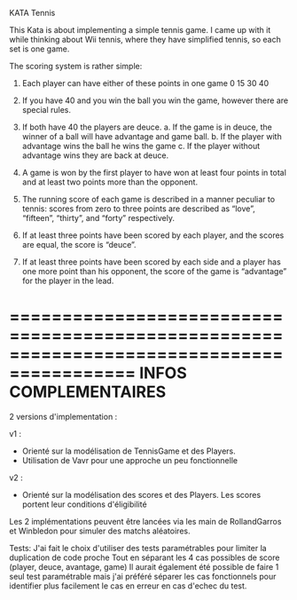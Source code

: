 KATA Tennis

This Kata is about implementing a simple tennis game. I came up with it while thinking about Wii tennis, where they have simplified tennis, so each set is one game.

The scoring system is rather simple:

1. Each player can have either of these points in one game 0 15 30 40

2. If you have 40 and you win the ball you win the game, however there are special rules.

3. If both have 40 the players are deuce. a. If the game is in deuce, the winner of a ball will have advantage and game ball. b. If the player with advantage wins the ball he wins the game c. If the player without advantage wins they are back at deuce.


1. A game is won by the first player to have won at least four points in total and at least two points more than the opponent.

2. The running score of each game is described in a manner peculiar to tennis: scores from zero to three points are described as “love”, “fifteen”, “thirty”, and “forty” respectively.

3. If at least three points have been scored by each player, and the scores are equal, the score is “deuce”.

4. If at least three points have been scored by each side and a player has one more point than his opponent, the score of the game is “advantage” for the player in the lead.


==========================================================================================
                        INFOS COMPLEMENTAIRES
==========================================================================================    

2 versions d'implementation : 

v1 : 
 - Orienté sur la modélisation de TennisGame et des Players.
 - Utilisation de Vavr pour une approche un peu fonctionnelle

v2 : 
 - Orienté sur la modélisation des scores et des Players.
 Les scores portent leur conditions d'éligibilité
 
 
Les 2 implémentations peuvent être lancées via les main de RollandGarros et Winbledon
pour simuler des matchs aléatoires.

Tests: 
J'ai fait le choix d'utiliser des tests paramétrables pour limiter la duplication de code proche
Tout en séparant les 4 cas possibles de score (player, deuce, avantage, game)
Il aurait également été possible de faire 1 seul test paramétrable 
mais j'ai préféré séparer les cas fonctionnels pour identifier plus facilement le cas en erreur en cas d'echec du test.
